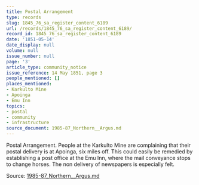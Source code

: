 ```yaml
---
title: Postal Arrangement
type: records
slug: 1845_76_sa_register_content_6189
url: /records/1845_76_sa_register_content_6189/
record_id: 1845_76_sa_register_content_6189
date: '1851-05-14'
date_display: null
volume: null
issue_number: null
page: '3'
article_type: community_notice
issue_reference: 14 May 1851, page 3
people_mentioned: []
places_mentioned:
- Karkulto Mine
- Apoinga
- Emu Inn
topics:
- postal
- community
- infrastructure
source_document: 1985-87_Northern__Argus.md
---
```


Postal Arrangement.  People at the Karkulto Mine are complaining that their postal delivery is at Apoinga, six miles off.  This could easily be remedied by establishing a post office at the Emu Inn, where the mail conveyance stops to change horses.  The non delivery of newspapers is especially felt.

Source: [1985-87_Northern__Argus.md](/downloads/markdown/1985-87_Northern__Argus.md)
